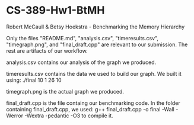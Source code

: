 # CS-389-Hw1-BtMH
Robert McCaull &amp; Betsy Hoekstra - Benchmarking the Memory Hierarchy

Only the files "README.md", "analysis.csv", "timeresults.csv", "timegraph.png", and "final_draft.cpp" are relevant to our submission.  The rest are
artifacts of our workflow.  

analysis.csv contains our analysis of the graph we produced.  

timeresults.csv contains the data we used to build our graph.  We built it using:
	./final 10 1 26 10

timegraph.png is the actual graph we produced.  

final_draft.cpp is the file containg our benchmarking code.  In the folder containing final_draft.cpp, we used:
	g++ final_draft.cpp -o final -Wall -Werror -Wextra -pedantic -O3
to compile it.  
